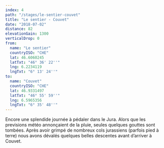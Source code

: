 ```yaml
---
index: 4
path: "/stages/le-sentier-couvet"
title: "Le sentier - Couvet"
date: "2018-07-02"
distance: 82
elevationGain: 1300
verticalDrop: 0
from:
  name: "Le sentier"
  countryISO: "CHE"
  lat: 46.6060245
  latTxt: "46° 36' 22''"
  lng: 6.2234119
  lngTxt: "6° 13' 24''"
to:
  name: "Couvet"
  countryISO: "CHE"
  lat: 46.9331497
  latTxt: "46° 55' 59''"
  lng: 6.5965356
  lngTxt: "6° 35' 48''"
---
```


Encore une splendide journée à pédaler dans le Jura. Alors que les previsions météo annonçaient de la pluie, seules quelques gouttes sont tombées. Après avoir grimpé de nombreux cols jurassiens (parfois pied à terre) nous avons dévalés quelques belles descentes avant d’arriver à Couvet.
